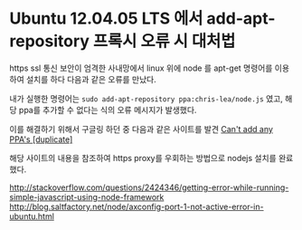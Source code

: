 # Ubuntu 12.04.05 LTS 에서 add-apt-repository 프록시 오류 시 대처법
https ssl 통신 보안이 엄격한 사내망에서 linux 위에 node 를 apt-get 명령어를 이용하여 설치를 하다 다음과 같은 오류를 만났다.

내가 실행한 명령어는 `sudo add-apt-repository ppa:chris-lea/node.js` 였고, 해당 ppa를 추가할 수 없다는 식의 오류 메시지가 발생했다.

이를 해결하기 위해서 구글링 하던 중 다음과 같은 사이트를 발견
[Can't add any PPA's [duplicate]](http://askubuntu.com/questions/355729/cant-add-any-ppas)

해당 사이트의 내용을 참조하여 https proxy를 우회하는 방법으로 nodejs 설치를 완료했다.

http://stackoverflow.com/questions/2424346/getting-error-while-running-simple-javascript-using-node-framework
http://blog.saltfactory.net/node/axconfig-port-1-not-active-error-in-ubuntu.html

